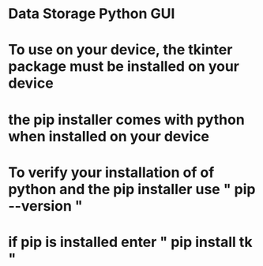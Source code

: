 # Data Storage Python GUI
# To use on your device, the tkinter package must be installed on your device
# the pip installer comes with python when installed on your device
# To verify your installation of of python and the pip installer use " pip --version " 
# if pip is installed  enter " pip install tk "
#